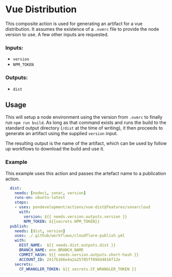 # Vue Distribution

This composite action is used for generating an artifact for a vue distribution. It assumes the existence of a `.nvmrc` file to provide the node version to use. A few other inputs are requested.

### Inputs:

- `version`
- `NPM_TOKEN`

### Outputs:

- `dist`

## Usage

This will setup a node environment using the version from `.nvmrc` to finally run `npm run build`. As long as that command exists and runs the build to the standard output directory (`/dist` at the time of writing), it then proceeds to generate an artifact using the supplied `version` input.

The resulting output is the name of the artifact, which can be used by follow up workflows to download the build and use it.

### Example

This example uses this action and passes the artefact name to a publication action.

```yaml
  dist:
    needs: [nodeci, sonar, version]
    runs-on: ubuntu-latest
    steps:
    - uses: pondevelopment/actions/vue-dist@features/sonarcloud
      with:
        version: ${{ needs.version.outputs.version }}
        NPM_TOKEN: ${{secrets.NPM_TOKEN}}
  publish:
    needs: [dist, version]
    uses: ./.github/workflows/cloudflare-publish.yml
    with:
      DIST_NAME:  ${{ needs.dist.outputs.dist }}
      BRANCH_NAME: env.BRANCH_NAME
      COMMIT_HASH: ${{ needs.version.outputs.short-hash }}
      ACCOUNT_ID: 2417b166e4a2a25705ff09dd4816f12e
    secrets:
      CF_WRANGLER_TOKEN: ${{ secrets.CF_WRANGLER_TOKEN }}
```